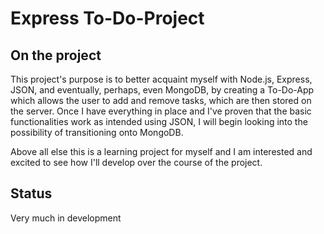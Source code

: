 # Express To-Do-Project
## On the project
This project's purpose is to better acquaint myself with Node.js, Express, JSON, and eventually, perhaps, even MongoDB, by creating a To-Do-App which allows the user to add and remove tasks, which are then stored on the server. 
Once I have everything in place and I've proven that the basic functionalities work as intended using JSON, I will begin looking into the possibility of transitioning onto MongoDB.

Above all else this is a learning project for myself and I am interested and excited to see how I'll develop over the course of the project.

## Status
Very much in development
